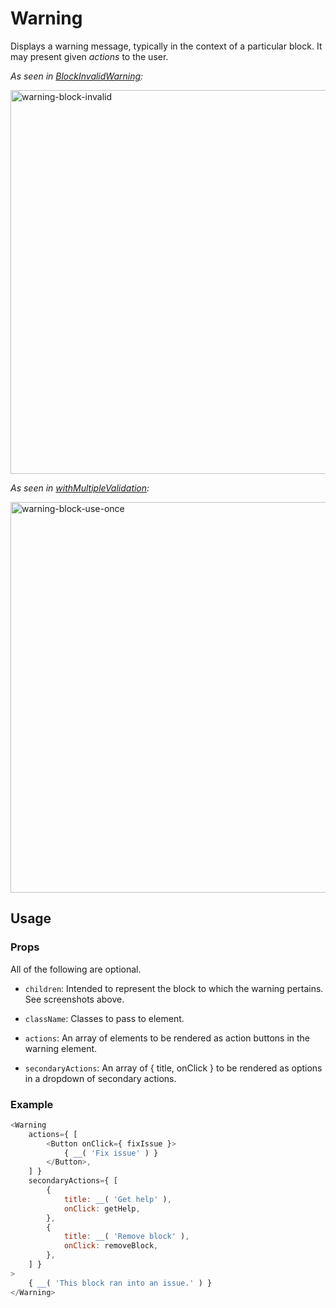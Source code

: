 # Warning

Displays a warning message, typically in the context of a particular block. It may present given _actions_ to the user.

_As seen in [BlockInvalidWarning](https://github.com/WordPress/gutenberg/blob/e92672936a3c8c3e20cf7b98a442f311af7b45fe/packages/block-editor/src/components/block-list/block-invalid-warning.js#L53-L66):_

<img width="614" alt="warning-block-invalid" src="https://user-images.githubusercontent.com/150562/94034403-e6223500-fdb9-11ea-8166-c73629f42e38.png">

_As seen in [withMultipleValidation](https://github.com/WordPress/gutenberg/blob/e92672936a3c8c3e20cf7b98a442f311af7b45fe/packages/edit-post/src/hooks/validate-multiple-use/index.js#L78-L115):_

<img width="625" alt="warning-block-use-once" src="https://user-images.githubusercontent.com/150562/94034410-e7ebf880-fdb9-11ea-8873-9df9ef194825.png">


## Usage

### Props

All of the following are optional.

- `children`: Intended to represent the block to which the warning pertains. See screenshots above.

- `className`: Classes to pass to element.

- `actions`: An array of elements to be rendered as action buttons in the warning element.

- `secondaryActions`: An array of { title, onClick } to be rendered as options in a dropdown of secondary actions.


### Example

```js
<Warning
	actions={ [
		<Button onClick={ fixIssue }>
			{ __( 'Fix issue' ) }
		</Button>,
	] }
	secondaryActions={ [
		{
			title: __( 'Get help' ),
			onClick: getHelp,
		},
		{
			title: __( 'Remove block' ),
			onClick: removeBlock,
		},
	] }
>
	{ __( 'This block ran into an issue.' ) }
</Warning>
```
